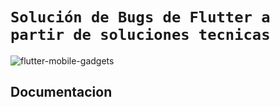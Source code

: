 # `Solución de Bugs de Flutter a partir de soluciones tecnicas`

![flutter-mobile-gadgets](https://github.com/user-attachments/assets/633dac7d-54a6-4760-8d20-697a4eef7d1c)

## Documentacion
